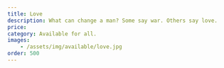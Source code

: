 ```yaml
---
title: Love
description: What can change a man? Some say war. Others say love. 
price: 
category: Available for all.
images: 
    - /assets/img/available/love.jpg
order: 500
---
```

